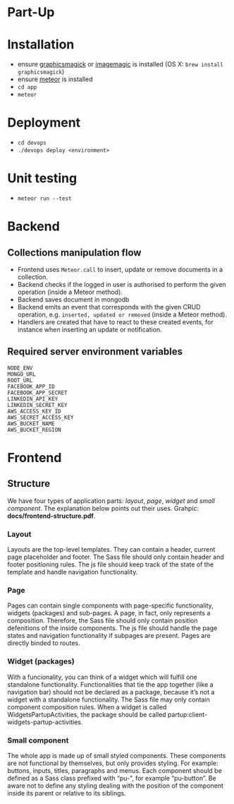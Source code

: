 Part-Up
=================

# Installation

- ensure [graphicsmagick][gm] or [imagemagic][im] is installed (OS X: `brew
  install graphicsmagick`)
- ensure [meteor](https://www.meteor.com/install) is installed
- `cd app`
- `meteor`

[gm]: http://www.graphicsmagick.org/
[im]: http://www.imagemagick.org/

# Deployment
- `cd devops`
- `./devops deploy <environment>`

# Unit testing
- `meteor run --test`

# Backend
## Collections manipulation flow

- Frontend uses `Meteor.call` to insert, update or remove documents in a collection.
- Backend checks if the logged in user is authorised to perform the given operation (inside a Meteor method).
- Backend saves document in mongodb
- Backend emits an event that corresponds with the given CRUD operation, e.g. `inserted, updated or removed` (inside a Meteor method).
- Handlers are created that have to react to these created events, for instance when inserting an update or notification.

## Required server environment variables
```
NODE_ENV
MONGO_URL
ROOT_URL
FACEBOOK_APP_ID
FACEBOOK_APP_SECRET
LINKEDIN_API_KEY
LINKEDIN_SECRET_KEY
AWS_ACCESS_KEY_ID
AWS_SECRET_ACCESS_KEY
AWS_BUCKET_NAME
AWS_BUCKET_REGION
```

# Frontend

## Structure
We have four types of application parts: *layout*, *page*, *widget* and *small component*. The explanation below points out their uses. Grahpic: **docs/frontend-structure.pdf**.

### Layout
Layouts are the top-level templates. They can contain a header, current page placeholder and footer. The Sass file should only contain header and footer positioning rules. The js file should keep track of the state of the template and handle navigation functionality.

### Page
Pages can contain single components with page-specific functionality, widgets (packages) and sub-pages. A page, in fact, only represents a composition. Therefore, the Sass file should only contain position defenitions of the inside components. The js file should handle the page states and navigation functionality if subpages are present. Pages are directly binded to routes.

### Widget (packages)
With a funcionality, you can think of a widget which will fulfill one standalone functionality. Functionalities that tie the app together (like a navigation bar) should not be declared as a package, because it’s not a widget with a standalone functionality. The Sass file may only contain component composition rules. When a widget is called WidgetsPartupActivities, the package should be called partup:client-widgets-partup-activities.

### Small component
The whole app is made up of small styled components. These components are not functional by themselves, but only provides styling. For example: buttons, inputs, titles, paragraphs and menus. Each component should be defined as a Sass class prefixed with “pu-”, for example “pu-button”. Be aware not to define any styling dealing with the position of the component inside its parent or relative to its siblings.


